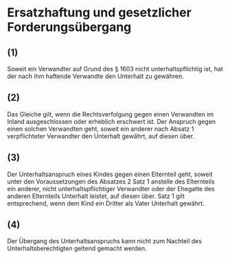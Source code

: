 # Ersatzhaftung und gesetzlicher Forderungsübergang



## (1)

 Soweit ein Verwandter auf Grund des § 1603 nicht unterhaltspflichtig ist, hat der nach ihm haftende Verwandte den Unterhalt zu gewähren.

## (2)

 Das Gleiche gilt, wenn die Rechtsverfolgung gegen einen Verwandten im Inland ausgeschlossen oder erheblich erschwert ist. Der Anspruch gegen einen solchen Verwandten geht, soweit ein anderer nach Absatz 1 verpflichteter Verwandter den Unterhalt gewährt, auf diesen über.

## (3)

 Der Unterhaltsanspruch eines Kindes gegen einen Elternteil geht, soweit unter den Voraussetzungen des Absatzes 2 Satz 1 anstelle des Elternteils ein anderer, nicht unterhaltspflichtiger Verwandter oder der Ehegatte des anderen Elternteils Unterhalt leistet, auf diesen über. Satz 1 gilt entsprechend, wenn dem Kind ein Dritter als Vater Unterhalt gewährt.

## (4)

 Der Übergang des Unterhaltsanspruchs kann nicht zum Nachteil des Unterhaltsberechtigten geltend gemacht werden. 


